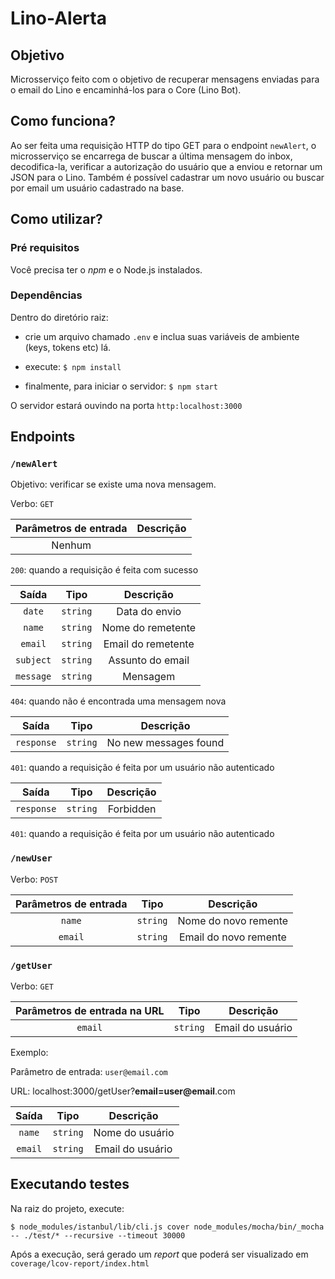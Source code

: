 # Lino-Alerta
## Objetivo
Microsserviço feito com o objetivo de recuperar mensagens enviadas para o email do Lino e encaminhá-los para o Core (Lino Bot).

## Como funciona?
Ao ser feita uma requisição HTTP do tipo GET para o endpoint ```newAlert```, o microsserviço se encarrega de buscar a última mensagem do inbox, decodifica-la, verificar a autorização do usuário que a enviou e retornar um JSON para o Lino.
Também é possível cadastrar um novo usuário ou buscar por email um usuário cadastrado na base.

## Como utilizar?

###  Pré requisitos
Você precisa ter o *npm* e o Node.js instalados.

### Dependências
Dentro do diretório raiz:

* crie um arquivo chamado ```.env``` e inclua suas variáveis de ambiente (keys, tokens etc) lá.

* execute: ```$ npm install```

* finalmente, para iniciar o servidor:  ```$ npm start```

O servidor estará ouvindo na porta  ```http:localhost:3000```

## Endpoints
### ```/newAlert```

Objetivo: verificar se existe uma nova mensagem.

Verbo: ```GET```

| Parâmetros de entrada | Descrição |
| :-------------------: | :-------: |
| Nenhum                |


```200```: quando a requisição é feita com sucesso

| Saída         | Tipo           | Descrição          |
| :-----------: | :------------: | :----------------: |
| ```date```    | ``` string ``` | Data do envio      |
| ```name```    | ``` string ``` | Nome do remetente  |
| ```email```   | ``` string ``` | Email do remetente |
| ```subject``` | ``` string ``` | Assunto do email   |
| ```message``` | ``` string ``` | Mensagem           |

```404```: quando não é encontrada uma mensagem nova

| Saída          | Tipo           | Descrição             |
| :------------: | :------------: | :-------------------: |
| ```response``` | ``` string ``` | No new messages found |

```401```: quando a requisição é feita por um usuário não autenticado

| Saída          | Tipo           | Descrição |
| :------------: | :------------: | :-------: |
| ```response``` | ``` string ``` | Forbidden |

```401```: quando a requisição é feita por um usuário não autenticado

### ```/newUser```
Verbo: ```POST```

| Parâmetros de entrada | Tipo           | Descrição             |
| :-------------------: | :------------: | :-------------------: |
| ```name```            | ``` string ``` | Nome do novo remente  |
| ```email```           | ``` string ``` | Email do novo remente |

### ```/getUser```
Verbo: ```GET```

| Parâmetros de entrada na URL | Tipo           | Descrição        |
| :--------------------------: | :------------: | :--------------: |
| ```email```                  | ``` string ``` | Email do usuário |


Exemplo: 

Parâmetro de entrada: ```user@email.com```

URL: localhost:3000/getUser?**email=user@email**.com


| Saída       | Tipo           | Descrição        |
| :---------: | :------------: | :--------------: |
| ```name```  | ``` string ``` | Nome do usuário  |
| ```email``` | ``` string ``` | Email do usuário |


## Executando testes

Na raiz do projeto, execute:

 ```$ node_modules/istanbul/lib/cli.js cover node_modules/mocha/bin/_mocha -- ./test/* --recursive --timeout 30000```

Após a execução, será gerado um *report* que poderá ser visualizado em ```coverage/lcov-report/index.html``` 

